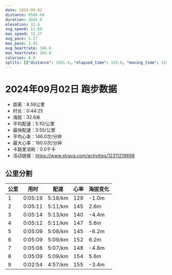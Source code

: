 ```yaml
---
date: 2024-09-02
distance: 8588.60
duration: 2665.0
elevation: 32.6
avg_speed: 11.60
max_speed: 15.27
avg_pace: 5.17
max_pace: 3.93
avg_heartrate: 146.0
max_heartrate: 160.0
calories: 0.0
splits: [{"distance": 1001.4, "elapsed_time": 319.0, "moving_time": 319.0, "average_speed": 3.14, "pace": 5.307866242038216, "average_heartrate": 129.60188087774296, "elevation_difference": -1.0, "split_number": 1}, {"distance": 999.2, "elapsed_time": 311.0, "moving_time": 311.0, "average_speed": 3.21, "pace": 5.192118380062305, "average_heartrate": 145.05144694533763, "elevation_difference": 2.6, "split_number": 2}, {"distance": 1000.9, "elapsed_time": 314.0, "moving_time": 314.0, "average_speed": 3.19, "pace": 5.224670846394984, "average_heartrate": 140.80891719745222, "elevation_difference": -4.4, "split_number": 3}, {"distance": 1000.5, "elapsed_time": 312.0, "moving_time": 312.0, "average_speed": 3.21, "pace": 5.192118380062305, "average_heartrate": 147.79166666666666, "elevation_difference": 5.6, "split_number": 4}, {"distance": 1000.6, "elapsed_time": 309.0, "moving_time": 309.0, "average_speed": 3.24, "pace": 5.144043209876543, "average_heartrate": 145.4757281553398, "elevation_difference": -6.2, "split_number": 5}, {"distance": 998.7, "elapsed_time": 309.0, "moving_time": 309.0, "average_speed": 3.23, "pace": 5.159969040247677, "average_heartrate": 152.5663430420712, "elevation_difference": 6.2, "split_number": 6}, {"distance": 999.9, "elapsed_time": 308.0, "moving_time": 308.0, "average_speed": 3.25, "pace": 5.128215384615384, "average_heartrate": 148.0681818181818, "elevation_difference": -4.8, "split_number": 7}, {"distance": 998.8, "elapsed_time": 309.0, "moving_time": 309.0, "average_speed": 3.23, "pace": 5.159969040247677, "average_heartrate": 154.14239482200648, "elevation_difference": 5.6, "split_number": 8}, {"distance": 584.6, "elapsed_time": 178.0, "moving_time": 174.0, "average_speed": 3.36, "pace": 4.960327380952381, "average_heartrate": 155.10344827586206, "elevation_difference": -3.4, "split_number": 9}]
---
```


# 2024年09月02日 跑步数据

- 距离：8.59公里
- 时长：0:44:25
- 海拔：32.6米
- 平均配速：5:10/公里
- 最快配速：3:55/公里
- 平均心率：146.0次/分钟
- 最大心率：160.0次/分钟
- 卡路里消耗：0.0千卡
- 活动链接：https://www.strava.com/activities/12311219698

## 公里分割

| 公里 | 用时 | 配速 | 心率 | 海拔变化 |
|------|------|------|------|------|
| 1 | 0:05:19 | 5:18/km | 129 | -1.0m |
| 2 | 0:05:11 | 5:11/km | 145 | 2.6m |
| 3 | 0:05:14 | 5:13/km | 140 | -4.4m |
| 4 | 0:05:12 | 5:11/km | 147 | 5.6m |
| 5 | 0:05:09 | 5:08/km | 145 | -6.2m |
| 6 | 0:05:09 | 5:09/km | 152 | 6.2m |
| 7 | 0:05:08 | 5:07/km | 148 | -4.8m |
| 8 | 0:05:09 | 5:09/km | 154 | 5.6m |
| 9 | 0:02:54 | 4:57/km | 155 | -3.4m |

